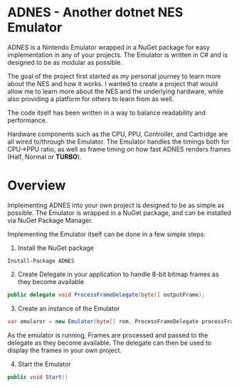 ﻿# ADNES - Another dotnet NES Emulator

ADNES is a Nintendo Emulator wrapped in a NuGet package for easy implementation in any of your projects. The Emulator is written in C# and is designed to be as modular as possible.

The goal of the project first started as my personal journey to learn more about the NES and how it works. I wanted to create a project that would allow me to learn more about the NES and the underlying hardware, while also providing a platform for others to learn from as well.

The code itself has been written in a way to balance readability and performance. 

Hardware components such as the CPU, PPU, Controller, and Cartridge are all wired to/through the Emulator. The Emulator handles the timings both for CPU->PPU ratio, as well as frame timing on how fast ADNES renders frames (Half, Normal or **TURBO**).

# Overview

Implementing ADNES into your own project is designed to be as simple as possible. The Emulator is wrapped in a NuGet package, and can be installed via NuGet Package Manager.

Implementing the Emulator itself can be done in a few simple steps:

1. Install the NuGet package

```
Install-Package ADNES
```

2. Create Delegate in your application to handle 8-bit bitmap frames as they become available

```csharp
public delegate void ProcessFrameDelegate(byte[] outputFrame);
```

3. Create an instance of the Emulator

```csharp
var emularor = new Emulator(byte[] rom, ProcessFrameDelegate processFrameDelegate);
```

As the emulator is running, Frames are processed and passed to the delegate as they become available. The delegate can then be used to display the frames in your own project.

4. Start the Emulator

```csharp
public void Start()
```